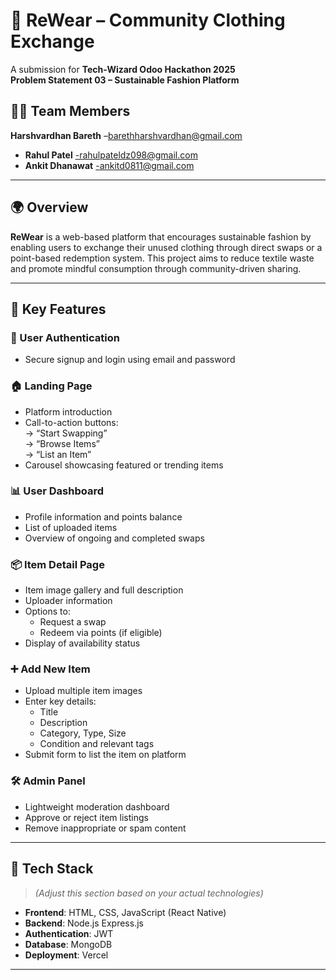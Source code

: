 # 👚 ReWear – Community Clothing Exchange

A submission for **Tech-Wizard Odoo Hackathon 2025**  
**Problem Statement 03 – Sustainable Fashion Platform**

## 👨‍💻 Team Members
 **Harshvardhan Bareth** –barethharshvardhan@gmail.com
- **Rahul Patel** -rahulpateldz098@gmail.com
- **Ankit Dhanawat** -ankitd0811@gmail.com

---

## 🌍 Overview

**ReWear** is a web-based platform that encourages sustainable fashion by enabling users to exchange their unused clothing through direct swaps or a point-based redemption system. This project aims to reduce textile waste and promote mindful consumption through community-driven sharing.

---

## 🚀 Key Features

### 🧾 User Authentication
- Secure signup and login using email and password

### 🏠 Landing Page
- Platform introduction
- Call-to-action buttons:  
  → “Start Swapping”  
  → “Browse Items”  
  → “List an Item”
- Carousel showcasing featured or trending items

### 📊 User Dashboard
- Profile information and points balance
- List of uploaded items
- Overview of ongoing and completed swaps

### 📦 Item Detail Page
- Item image gallery and full description
- Uploader information
- Options to:
  - Request a swap
  - Redeem via points (if eligible)
- Display of availability status

### ➕ Add New Item
- Upload multiple item images
- Enter key details:
  - Title
  - Description
  - Category, Type, Size
  - Condition and relevant tags
- Submit form to list the item on platform

### 🛠️ Admin Panel
- Lightweight moderation dashboard
- Approve or reject item listings
- Remove inappropriate or spam content

---

## 🧰 Tech Stack

> *(Adjust this section based on your actual technologies)*

- **Frontend**: HTML, CSS, JavaScript (React Native)
- **Backend**: Node.js Express.js
- **Authentication**: JWT 
- **Database**:  MongoDB 
- **Deployment**: Vercel 

---

